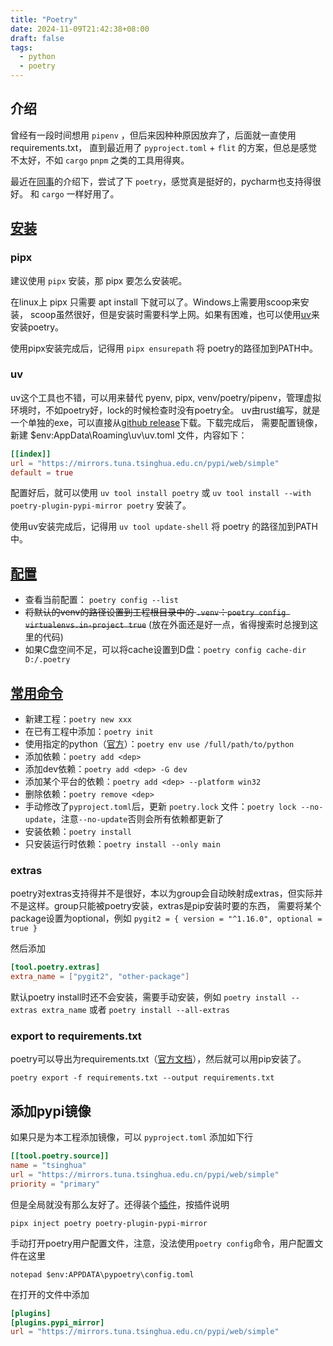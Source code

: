 ```yaml
---
title: "Poetry"
date: 2024-11-09T21:42:38+08:00
draft: false
tags:
  - python
  - poetry
---
```


## 介绍

曾经有一段时间想用 `pipenv` ，但后来因种种原因放弃了，后面就一直使用 requirements.txt，
直到最近用了 `pyproject.toml` + `flit` 的方案，但总是感觉不太好，不如 `cargo` `pnpm` 之类的工具用得爽。

最近在[同事](https://rustcc.com.cn/)的介绍下，尝试了下 `poetry`，感觉真是挺好的，pycharm也支持得很好。
和 `cargo` 一样好用了。

## [安装](https://python-poetry.org/docs/#installation)

### pipx

建议使用 `pipx` 安装，那 pipx 要怎么安装呢。

在linux上 pipx 只需要 apt install 下就可以了。Windows上需要用scoop来安装，
scoop虽然很好，但是安装时需要科学上网。如果有困难，也可以使用[uv](https://docs.astral.sh/uv/)来安装poetry。

使用pipx安装完成后，记得用 `pipx ensurepath` 将 poetry的路径加到PATH中。

### uv

uv这个工具也不错，可以用来替代 pyenv, pipx, venv/poetry/pipenv，管理虚拟环境时，不如poetry好，lock的时候检查时没有poetry全。
uv由rust编写，就是一个单独的exe，可以直接从[github release](https://github.com/astral-sh/uv/releases)下载。下载完成后，
需要配置镜像，新建 $env:AppData\Roaming\uv\uv.toml 文件，内容如下：

```toml
[[index]]
url = "https://mirrors.tuna.tsinghua.edu.cn/pypi/web/simple"
default = true
```

配置好后，就可以使用 `uv tool install poetry` 或 `uv tool install --with poetry-plugin-pypi-mirror poetry` 安装了。

使用uv安装完成后，记得用 `uv tool update-shell` 将 poetry 的路径加到PATH中。

## [配置](https://python-poetry.org/docs/configuration/)

- 查看当前配置： `poetry config --list`
- ~~将默认的venv的路径设置到工程根目录中的 `.venv`：`poetry config virtualenvs.in-project true`~~ (放在外面还是好一点，省得搜索时总搜到这里的代码)
- 如果C盘空间不足，可以将cache设置到D盘：`poetry config cache-dir D:/.poetry`

## [常用命令](https://python-poetry.org/docs/cli/)

- 新建工程：`poetry new xxx`
- 在已有工程中添加：`poetry init`
- 使用指定的python（[官方](https://python-poetry.org/docs/managing-environments/#switching-between-environments)）：`poetry env use /full/path/to/python`
- 添加依赖：`poetry add <dep>`
- 添加dev依赖：`poetry add <dep> -G dev`
- 添加某个平台的依赖：`poetry add <dep> --platform win32`
- 删除依赖：`poetry remove <dep>`
- 手动修改了`pyproject.toml`后，更新 `poetry.lock` 文件：`poetry lock --no-update`，注意`--no-update`否则会所有依赖都更新了
- 安装依赖：`poetry install`
- 只安装运行时依赖：`poetry install --only main`

### extras

poetry对extras支持得并不是很好，本以为group会自动映射成extras，但实际并不是这样。group只能被poetry安装，extras是pip安装时要的东西，
需要将某个package设置为optional，例如 `pygit2 = { version = "^1.16.0", optional = true }`

然后添加
```toml
[tool.poetry.extras]
extra_name = ["pygit2", "other-package"]
```

默认poetry install时还不会安装，需要手动安装，例如 `poetry install --extras extra_name` 或者 `poetry install --all-extras`

### export to requirements.txt

poetry可以导出为requirements.txt（[官方文档](https://python-poetry.org/docs/cli/#export)），然后就可以用pip安装了。

```shell
poetry export -f requirements.txt --output requirements.txt
```


## 添加pypi镜像

如果只是为本工程添加镜像，可以 `pyproject.toml` 添加如下行

```toml
[[tool.poetry.source]]
name = "tsinghua"
url = "https://mirrors.tuna.tsinghua.edu.cn/pypi/web/simple"
priority = "primary"
```

但是全局就没有那么友好了。还得装个[插件](https://github.com/arcesium/poetry-plugin-pypi-mirror)，按插件说明

```shell
pipx inject poetry poetry-plugin-pypi-mirror
```

手动打开poetry用户配置文件，注意，没法使用`poetry config`命令，用户配置文件在这里

```shell
notepad $env:APPDATA\pypoetry\config.toml
```

在打开的文件中添加

```toml
[plugins]
[plugins.pypi_mirror]
url = "https://mirrors.tuna.tsinghua.edu.cn/pypi/web/simple"
```
